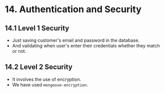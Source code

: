 # 14. Authentication and Security

## 14.1 Level 1 Security
- Just saving customer's email and password in the database.
- And validating when user's enter their credentials whether they match or not.

## 14.2 Level 2 Security
- It involves the use of encryption.
- We have used `mongoose-encryption`.